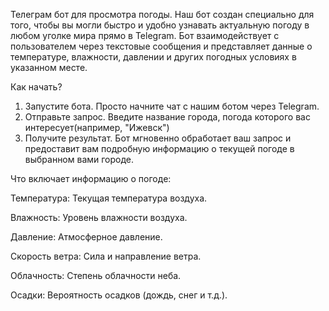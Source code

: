 Телеграм бот для просмотра погоды.
Наш бот создан специально для того, чтобы вы могли быстро и удобно узнавать актуальную погоду в любом уголке мира прямо в Telegram.
Бот взаимодействует с пользователем через текстовые сообщения и представляет данные о температуре, влажности, давлении и других погодных условиях в указанном месте.

Как начать?
1. Запустите бота. Просто начните чат с нашим ботом через Telegram.
2. Отправьте запрос. Введите название города, погода которого вас интересует(например, "Ижевск")
3. Получите результат. Бот мгновенно обработает ваш запрос и предоставит вам подробную информацию о текущей погоде в выбранном вами городе.

Что включает информацию о погоде:

Температура: Текущая температура воздуха.

Влажность: Уровень влажности воздуха.

Давление: Атмосферное давление.

Скорость ветра: Сила и направление ветра.

Облачность: Степень облачности неба.

Осадки: Вероятность осадков (дождь, снег и т.д.).
